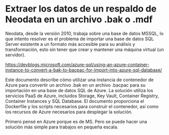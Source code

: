 # Extraer los datos de un respaldo de Neodata en un archivo .bak o .mdf

Neodata, desde la versión 2010, trabaja sobre una base de datos MSSQL, lo que intento resolver es el problema de importar una base de datos SQL Server existente a un formato más accesible para su análisis y transformación, esto sin tener que crear y mantener una máquina virtual (un servidor).

https://devblogs.microsoft.com/azure-sql/using-an-azure-container-instance-to-convert-a-bak-to-bacpac-for-import-into-azure-sql-database/

Este documento describe cómo utilizar una instancia de contenedor de Azure para convertir un archivo .bak en un archivo .bacpac para su importación en una base de datos SQL de Azure. La solución utiliza los servicios PaaS de Azure, incluidos Storage, Key Vault, Container Registry, Container Instances y SQL Database. El documento proporciona el Dockerfile y los scripts necesarios para construir el contenedor, así como los recursos de Azure necesarios para desplegar la solución. 

Primero pensé en Azure porque es de MS. Pero se puede hacer una solución más simple para trabajos en pequeña escala.
